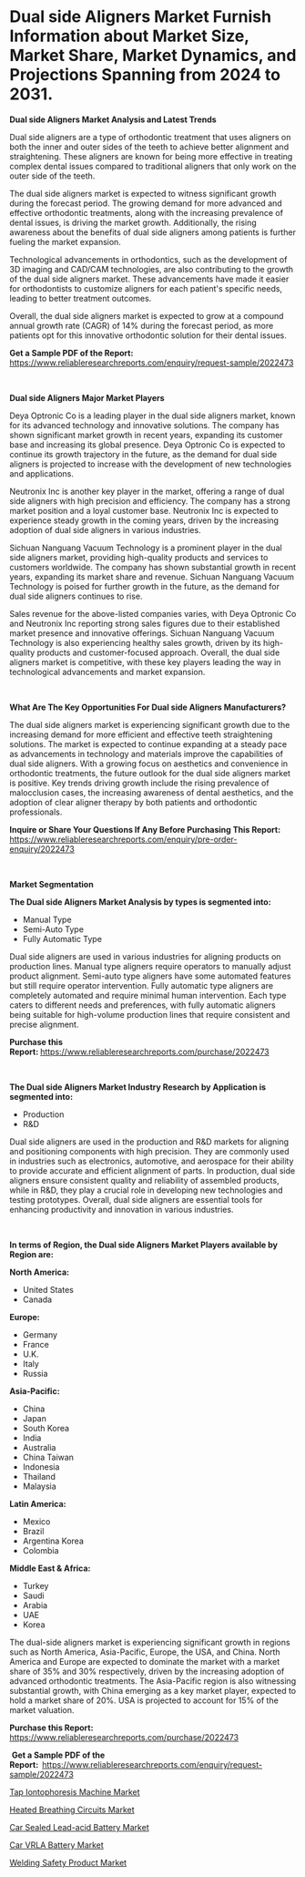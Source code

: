 <p><h1>Dual side Aligners Market Furnish Information about Market Size, Market Share, Market Dynamics, and Projections Spanning from 2024 to 2031.</h1></p><p><strong>Dual side Aligners Market Analysis and Latest Trends</strong></p>
<p><p>Dual side aligners are a type of orthodontic treatment that uses aligners on both the inner and outer sides of the teeth to achieve better alignment and straightening. These aligners are known for being more effective in treating complex dental issues compared to traditional aligners that only work on the outer side of the teeth.</p><p>The dual side aligners market is expected to witness significant growth during the forecast period. The growing demand for more advanced and effective orthodontic treatments, along with the increasing prevalence of dental issues, is driving the market growth. Additionally, the rising awareness about the benefits of dual side aligners among patients is further fueling the market expansion.</p><p>Technological advancements in orthodontics, such as the development of 3D imaging and CAD/CAM technologies, are also contributing to the growth of the dual side aligners market. These advancements have made it easier for orthodontists to customize aligners for each patient's specific needs, leading to better treatment outcomes.</p><p>Overall, the dual side aligners market is expected to grow at a compound annual growth rate (CAGR) of 14% during the forecast period, as more patients opt for this innovative orthodontic solution for their dental issues.</p></p>
<p><strong>Get a Sample PDF of the Report:&nbsp;</strong> <a href="https://www.reliableresearchreports.com/enquiry/request-sample/2022473">https://www.reliableresearchreports.com/enquiry/request-sample/2022473</a></p>
<p>&nbsp;</p>
<p><strong>Dual side Aligners Major Market Players</strong></p>
<p><p>Deya Optronic Co is a leading player in the dual side aligners market, known for its advanced technology and innovative solutions. The company has shown significant market growth in recent years, expanding its customer base and increasing its global presence. Deya Optronic Co is expected to continue its growth trajectory in the future, as the demand for dual side aligners is projected to increase with the development of new technologies and applications.</p><p>Neutronix Inc is another key player in the market, offering a range of dual side aligners with high precision and efficiency. The company has a strong market position and a loyal customer base. Neutronix Inc is expected to experience steady growth in the coming years, driven by the increasing adoption of dual side aligners in various industries.</p><p>Sichuan Nanguang Vacuum Technology is a prominent player in the dual side aligners market, providing high-quality products and services to customers worldwide. The company has shown substantial growth in recent years, expanding its market share and revenue. Sichuan Nanguang Vacuum Technology is poised for further growth in the future, as the demand for dual side aligners continues to rise.</p><p>Sales revenue for the above-listed companies varies, with Deya Optronic Co and Neutronix Inc reporting strong sales figures due to their established market presence and innovative offerings. Sichuan Nanguang Vacuum Technology is also experiencing healthy sales growth, driven by its high-quality products and customer-focused approach. Overall, the dual side aligners market is competitive, with these key players leading the way in technological advancements and market expansion.</p></p>
<p>&nbsp;</p>
<p><strong>What Are The Key Opportunities For Dual side Aligners Manufacturers?</strong></p>
<p><p>The dual side aligners market is experiencing significant growth due to the increasing demand for more efficient and effective teeth straightening solutions. The market is expected to continue expanding at a steady pace as advancements in technology and materials improve the capabilities of dual side aligners. With a growing focus on aesthetics and convenience in orthodontic treatments, the future outlook for the dual side aligners market is positive. Key trends driving growth include the rising prevalence of malocclusion cases, the increasing awareness of dental aesthetics, and the adoption of clear aligner therapy by both patients and orthodontic professionals.</p></p>
<p><strong>Inquire or Share Your Questions If Any Before Purchasing This Report:</strong> <a href="https://www.reliableresearchreports.com/enquiry/pre-order-enquiry/2022473">https://www.reliableresearchreports.com/enquiry/pre-order-enquiry/2022473</a></p>
<p>&nbsp;</p>
<p><strong>Market Segmentation</strong></p>
<p><strong>The Dual side Aligners Market Analysis by types is segmented into:</strong></p>
<p><ul><li>Manual Type</li><li>Semi-Auto Type</li><li>Fully Automatic Type</li></ul></p>
<p><p>Dual side aligners are used in various industries for aligning products on production lines. Manual type aligners require operators to manually adjust product alignment. Semi-auto type aligners have some automated features but still require operator intervention. Fully automatic type aligners are completely automated and require minimal human intervention. Each type caters to different needs and preferences, with fully automatic aligners being suitable for high-volume production lines that require consistent and precise alignment.</p></p>
<p><strong>Purchase this Report:&nbsp;</strong><a href="https://www.reliableresearchreports.com/purchase/2022473">https://www.reliableresearchreports.com/purchase/2022473</a></p>
<p>&nbsp;</p>
<p><strong>The Dual side Aligners Market Industry Research by Application is segmented into:</strong></p>
<p><ul><li>Production</li><li>R&D</li></ul></p>
<p><p>Dual side aligners are used in the production and R&D markets for aligning and positioning components with high precision. They are commonly used in industries such as electronics, automotive, and aerospace for their ability to provide accurate and efficient alignment of parts. In production, dual side aligners ensure consistent quality and reliability of assembled products, while in R&D, they play a crucial role in developing new technologies and testing prototypes. Overall, dual side aligners are essential tools for enhancing productivity and innovation in various industries.</p></p>
<p>&nbsp;</p>
<p><strong>In terms of Region, the Dual side Aligners Market Players available by Region are:</strong></p>
<p>
    <p> <strong> North America: </strong>
        <ul>
            <li>United States</li>
            <li>Canada</li>
        </ul>
        </p> 
    <p> <strong> Europe: </strong>
        <ul>
            <li>Germany</li>
            <li>France</li>
            <li>U.K.</li>
            <li>Italy</li>
            <li>Russia</li>
        </ul>
        </p> 
    <p> <strong> Asia-Pacific: </strong>
        <ul>
            <li>China</li>
            <li>Japan</li>
            <li>South Korea</li>
            <li>India</li>
            <li>Australia</li>
            <li>China Taiwan</li>
            <li>Indonesia</li>
            <li>Thailand</li>
            <li>Malaysia</li>
        </ul>
        </p> 
    <p> <strong> Latin America: </strong>
        <ul>
            <li>Mexico</li>
            <li>Brazil</li>
            <li>Argentina Korea</li>
            <li>Colombia</li>
        </ul>
        </p> 
    <p> <strong> Middle East & Africa: </strong>
        <ul>
            <li>Turkey</li>
            <li>Saudi</li>
            <li>Arabia</li>
            <li>UAE</li>
            <li>Korea</li>
        </ul>
    </p>
    </p>
<p><p>The dual-side aligners market is experiencing significant growth in regions such as North America, Asia-Pacific, Europe, the USA, and China. North America and Europe are expected to dominate the market with a market share of 35% and 30% respectively, driven by the increasing adoption of advanced orthodontic treatments. The Asia-Pacific region is also witnessing substantial growth, with China emerging as a key market player, expected to hold a market share of 20%. USA is projected to account for 15% of the market valuation.</p></p>
<p><strong>Purchase this Report: </strong><a href="https://www.reliableresearchreports.com/purchase/2022473">https://www.reliableresearchreports.com/purchase/2022473</a></p>
<p>&nbsp;<strong>Get a Sample PDF of the Report:&nbsp;&nbsp;</strong><a href="https://www.reliableresearchreports.com/enquiry/request-sample/2022473">https://www.reliableresearchreports.com/enquiry/request-sample/2022473</a></p>
<p><strong></strong></p>
<p><p><a href="https://valiant-lunge-8fe.notion.site/Global-Tap-Iontophoresis-Machine-Market-Size-and-Market-Trends-Insights-and-Projections-from-2024-t-8a0fab7bbb8a4c858bb0a8c02a40b60a">Tap Iontophoresis Machine Market</a></p><p><a href="https://artistic-helicopter-ca9.notion.site/Heated-Breathing-Circuits-Market-Share-Market-New-Trends-Analysis-Report-By-Type-By-Application--5c5c2b13adc24cf1a63783f6d0f1cc7f">Heated Breathing Circuits Market</a></p><p><a href="https://view.publitas.com/reportprime-1/car-sealed-lead-acid-battery-market-offers-provide-insightful-data-for-the-time-period-from-2024-to-2031-and-also-provide-analysis-based-on-application-type-and-region/">Car Sealed Lead-acid Battery Market</a></p><p><a href="https://view.publitas.com/reportprime-1/car-vrla-battery-market-analysis-and-market-size-global-industry-overview-market-segmentation-and-forecast-2024-to-2031/">Car VRLA Battery Market</a></p><p><a href="https://picayune-night-cbd.notion.site/Decoding-the-Welding-Safety-Product-Market-A-Deep-Dive-into-the-Latest-Market-Trends-Market-Segmen-6fd8d09a4b954bda839d372f6cf62855">Welding Safety Product Market</a></p></p>